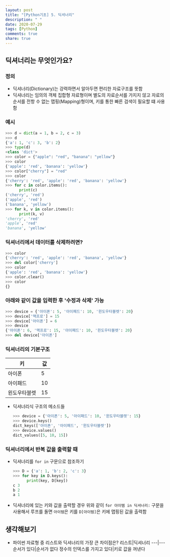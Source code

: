 ```yaml
---
layout: post
title: "[Python기초] 5. 딕셔너리"
description: " "
date: 2020-07-29
tags: [Python]
comments: true
share: true
---
```



## 딕셔너리는 무엇인가요?

### 정의
  - 딕셔너리(Dictionary)는 강력하면서 알아두면 편리한 자료구조를 뜻함
  - 딕셔너리는 임의의 객체 집합형 자료형이며 별도의 자료순서를 가지지 않고 자료의 순서를 전항 수 없는 맵핑(Mapping)형이며, 키를 통한 빠른 검색이 필요할 떄 사용함

### 예시
  ```python
  >>> d = dict(a = 1, b = 2, c = 3)
  >>> d
  {'a': 1, 'c': 3, 'b': 2}
  >>> type(d)
  <class 'dict'>
  >>> color = {"apple": "red", "banana": "yellow"}
  >>> color
  {'apple': 'red', 'banana': 'yellow'}
  >>> color["cherry"] = "red"
  >>> color
  {'cherry': 'red', 'apple': 'red', 'banana': 'yellow'}
  >>> for c in color.items():
        print(c)
  ('cherry', 'red')
  ('apple', 'red')
  ('banana', 'yellow')
  >>> for k, v in color.items():
        print(k, v)
  'cherry', 'red'
  'apple', 'red'
  'banana', 'yellow'
  ```

### 딕셔너리에서 데이터를 삭제하려면?
  ```python
  >>> color
  {'cherry': 'red', 'apple': 'red', 'banana', 'yellow'}
  >>> del color['cherry']
  >>> color
  {'apple': 'red', 'banana': 'yellow'}
  >>> color.clear()
  >>> color
  {}
  ```

### 아래와 같이 값을 입력한 후 '수정과 삭제' 가능
  ```python
  >>> device = {'아이폰': 5, '아이패드': 10, '윈도우타블렛': 20}
  >>> device['맥프로'] = 15
  >>> device['아이폰'] = 6
  >>> device
  {'아이폰': 6, '맥프로': 15, '아이패드': 10, '윈도우타블렛': 20}
  >>> del device['아이폰']
  ```

### 딕셔너리의 기본구조
  키|값
  ---|---
  아이폰|5
  아이패드|10
  윈도우타블렛|15
  - 딕셔너리식 구조의 메소드들 
    ```python
    >>> device = {'아이폰': 5, '아이패드': 10, '윈도우타블렛': 15}
    >>> device.keys()
    dict_keys(['아이폰', '아이패드', '윈도우타블렛'])
    >>> device.values()
    dict_values([5, 10, 15])
    ```

### 딕셔너리에서 반복 값을 출력할 때
  - 딕셔너리를 ```for in``` 구문으로 참조하기
    ```python
    >>> D = {'a': 1, 'b': 2, 'c': 3}
    >>> for key in D.keys():
          print(key, D[key])
    c 3
    b 2
    a 1
    ```
  - 딕셔너리에 있는 키와 값을 출력할 경우 위와 같이 ```for 아이템 in 딕셔너리:``` 구문을 사용해서 루프를 돌면 ```아이템```은 키를 ```D[아이템]```은 키에 맵핑된 값을 출력함

## 생각해보기
  - 파이썬 자료형 중 리스트와 딕셔너리의 가장 큰 차이점은?
    리스트|딕셔너리
    ---|---
    순서가 있다|순서가 없다
    정수의 인덱스를 가지고 있다|키로 값을 꺼낸다